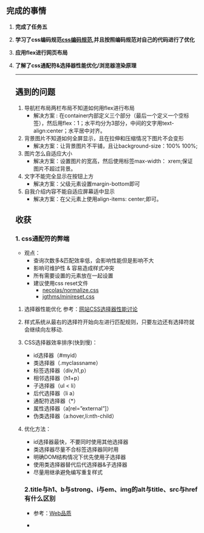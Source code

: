 
## 完成的事情      

1. **完成了任务五** 

2. **学习了css编码规范[css编码规范](https://github.com/fex-team/styleguide/blob/master/css.md),并且按照编码规范对自己的代码进行了优化**  

3. **应用flex进行网页布局**

4. **了解了css通配符&选择器性能优化/浏览器渲染原理**

   ***

   

   ## 遇到的问题    

   1. 导航栏布局两栏布局不知道如何用flex进行布局   
      - 解决方案  :  在container内部定义三个部分（最后一个定义一个空标签），然后用flex：1；水平均分为3部分，中间的文字用text-align:center；水平居中对齐。  
   2. 背景图片不知道如何全屏显示，且在拉伸和压缩情况下图片不会变形    
      - 解决方案：让背景图片不平铺，且让background-size：100% 100%;  
   3. 图片怎么自适应大小  
      - 解决方案：设置图片的宽高，然后使用标签max-width： xrem;保证图片不超过背景。  
   4. 文字不能完全显示在按钮上方  
      - 解决方案：父级元素设置margin-bottom即可  
   5. 自我介绍内容不能自适应屏幕适中显示  
      - 解决方案：在父元素上使用align-items: center;即可。

   

   

   ## 收获 

   

   ###  1. css通配符的弊端       

   - 观点：  
     - 查询次数多&匹配效率低，会影响性能但是影响不大
     - 影响可维护性 & 容易造成样式冲突
     - 所有需要设置的元素放在一起设置
     - 建议使用css reset文件
       - [necolas/normalize.css](https://github.com/necolas/normalize.css)
       - [jgthms/minireset.css](https://github.com/jgthms/minireset.css) 

   1. 选择器性能优化 参考：[网站CSS选择器性能讨论](http://www.aliued.cn/2013/01/24/%E7%BD%91%E7%AB%99css%E9%80%89%E6%8B%A9%E5%99%A8%E6%80%A7%E8%83%BD%E8%AE%A8%E8%AE%BA.html)

   2. 样式系统从最右的选择符开始向左进行匹配规则，只要左边还有选择符就会继续向左移动.

   3. CSS选择器效率排序(快到慢)：

      - id选择器（#myid）
      - 类选择器（.myclassname）
      - 标签选择器（div,h1,p）
      - 相邻选择器（h1+p）
      - 子选择器（ul < li）
      - 后代选择器（li a）
      - 通配符选择器（*）
      - 属性选择器（a[rel=”external”]）
      - 伪类选择器（a:hover,li:nth-child）

   4. 优化方法：

      - id选择器最快，不要同时使用其他选择器
      - 类选择器尽量不合标签选择器同时用
      - 明确DOM结构情况下优先使用子选择器
      - 使用类选择器替代后代选择器&子选择器
      - 尽量用继承避免编写重复样式       

      

      ### 2.title与h1、b与strong、i与em、img的alt与title、src与href有什么区别 

      - 参考：[Web品质](http://www.w3school.com.cn/quality/quality_elements.asp)

      - <title> & <h1>: <title>用于描述网页内容且整个文档中只出现一次，在搜索引擎列表、窗口标题栏、用户书签中可见，应尽量短且具有描述性; <h1>用于描述网页中最顶层的标题,符合语义化;
      - <b> & <strong>: <b>为无意义的加粗，现在的Web标准不建议直接元素设计具体表现形式,故建议少用; <strong>表更强的强调，可以用CSS替换其加粗样式，比较符合Web标准;
      - <i> & <em>: <i>为无意义的斜体，现在的Web标准不建议直接元素设计具体表现形式,故建议少用; <em>表示一般强调，可以用CSS替换其斜体样式，比较符合Web标准;
      - <img>的alt & title属性、src & href属性：
        - alt：无法显示图片时起到文本替代的作用, 浏览器在特殊浏览器上有辅助作用;
        - title: 鼠标划过时的文本提示;
        - src：资源对应路径，将资源加载到文档中;
        - href：指向的链接，不加载资源;  

   ### 3.background学习

   - 定义：用于定义HTML元素的背景.
   - 属性：
     - background-color: 背景色
       - 设定方式：
         - 十六进制： #ff0000 （推荐使用符合css代码规范）
         - RGB: rgb(255, 0, 0)
         - 颜色名称: red
         - RGBA(???)
         - 透明：transparent
         - inherit：继承父元素背景色
     - background-image: 背景图像(默认平铺重复)
       - 设定方式： url('[path]')
     - background-repeat:
       - 水平平铺：repeat-x
       - 垂直平铺: repeat-y
       - 不平铺：no-repeat
     - background-attachment：是否随页面滚动
       - scroll: 跟随页面滚动
       - fixed：跟随进度条位置
       - inherit: 继承自父元素
     - background-position: 设置背景图像的起始位置(Firefox和Opera需要先设置为fixed才能正常工作)
       - 设定方式：
         - top|center|bottom(垂直) left|center|right(水平)
         - x%(水平) y%(垂直)
         - xpos(水平) ypos(垂直)
     - background-origin: 相对位置
       - 值：padding-box|border-box|content-box
     - background-size: 背景图片大小
       - 值： length(宽度,高度)|percentage(宽度,高度)|cover(保持纵横比并缩放成*完全覆盖*背景定位区域的最大大小)|contain(保持纵横比并缩放成*合适*背景定位区域的最大大小，即只满足短的方向的等比例缩放)  

   ### 4.rem, px, vw, vh, em实际应用

- 元素**严格不可缩放**时，使用px
- 一切可扩展都应该用rem, 包括媒体查询
- 千万不要用em控制字体的大小
- em用于缩放一些没有默认字体大小的元素，当字体变大整个组件也能随之变大
- 多列布局用%较好
- vw、vh、vm做页面排版很厉害，但是**兼容做得比较晚**，所以优先还是用rem和%解决问题



### 深度思考  

***

 

### 1. CSS3的Flexbox（弹性盒布局模型）以及适用场景

- Flex布局用于简洁、完整、响应式地实现各种页面布局，给盒模型提供最大的灵活性. 采用Flex布局的元素称为Flex容器(flex container), 其所有子元素自动成为容器成员即Flex项目(flex item). 容器默认存在两根轴，水平的主轴(main axis)和交叉轴(cross axis),Flex项目默认沿主轴排列.
- 适用场景：
  - 网格布局：设置flex
  - 百分比布局：先设置flex:1, 再设置flex: 0 0 %
  - 圣杯布局: 该填满的用flex:1
  - 输入框布局：一侧定长，其他flex:1填满
  - 悬挂式布局：一侧定长，其他flex:1填满
  - 固定底栏：方向column，定高

### 2.如何理解vertical-align与line-height？

- 参考：
  - [深入理解line-height与vertical-align](http://www.cnblogs.com/xiaohuochai/p/5271217.html)
  - [CSS深入理解vertical-align和line-height的基友关系](http://www.zhangxinxu.com/wordpress/2015/08/css-deep-understand-vertical-align-and-line-height/)
- line-height: 行高.只影响inline元素及内容.
  - 可选值：<length>|<percentage>|<number>|normal|inherit
  - 默认值：normal(通常是font-size的1.2倍)
  - 内容区：行内文本，font-size决定了其高度;
  - 行内框：等于行间距(上半)+内容区+行间距(下半)，line-height决定了其高度;当font-size>line-height时行内框小于内容区;
  - 行框：行内的最高行内框顶端到最低行内款底端的距离,且各行框顶端挨着上一行框的底端;
  - 框属性：
    - padding、border、margin的top&bottom都不影响行高（行框高度）, 其left&right都会应用到元素的开始结尾;
    - 行内元素的边框边界由font-size控制而非line-height;
  - 行内替换元素：根据元素的标签属性来决定其显示的具体内容的元素，如<img> & <input>. 其位于基线(vertical-align:bashline)上, 替换元素的基线是正常流中最后一个行框的基线，除非元素内容为空或者本身的overflow属性值不是visible，这种情况下基线是marigin底边缘.
- vertical-align
  - 可选值：
    - 关键字值： baseline|sub|super|text-top|text-bottom|middle|top|bottom
    - 长度值：??em|??px
    - 百分比值：?% (*vertical-align的百分比相对于line-height进行计算*)
    - 全局值：inherit|initial|unset
  - 默认值：baseline
- 关系
  - *对于内联元素各种想得通或者想不通的行为表现，基本上都可以用vertical-align和line-height来解释，以及进行行为矫正*
  - vertical-align的百分比相对于line-height进行计算
- [学习演示地址](http://118.89.44.244/cssup/study/verticalAlignandlineHeight.html)      

### 3.css可以绘制哪些常见的特殊形状？

- 参考：
  - [奇妙的 CSS shapes(CSS图形)](http://www.cnblogs.com/coco1s/p/6992177.html)
  - [The Shapes of CSS](https://css-tricks.com/examples/ShapesOfCSS/)
- 梯形、三角形、六边形、圆形、心型、五角星...     

## 计划完成的事  

***

1. **了解并运用bootstrap布局**  

2. **掌握css sprites雪碧图的用法**  

3. **制作雪碧图**  

4. **完成日报内容**  

5. **做深度思考**  

   